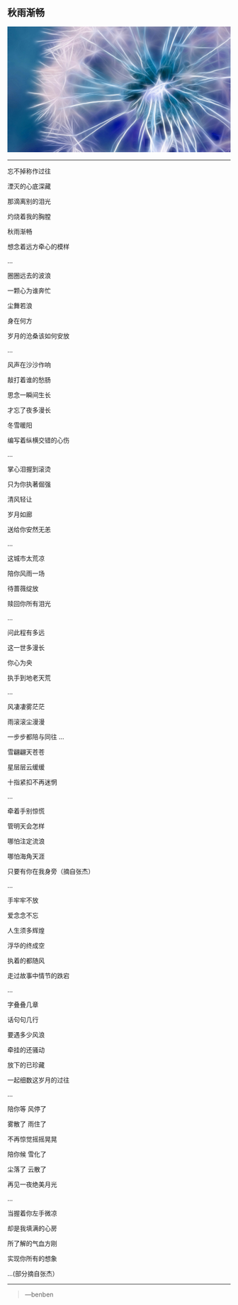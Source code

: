 秋雨渐畅
---
![](/assets/325489-106.jpg)

---
忘不掉称作过往

湮灭的心底深藏

那滴离别的泪光

灼烧着我的胸膛

秋雨渐畅

想念着远方牵心的模样

...

圈圈远去的波浪

一颗心为谁奔忙

尘舞若浪

身在何方

岁月的沧桑该如何安放

...

风声在沙沙作响

敲打着谁的愁肠

思念一瞬间生长

才忘了夜多漫长

冬雪暖阳

编写着纵横交错的心伤

...

掌心泪握到滚烫

只为你执著倔强

清风轻让

岁月如廊

送给你安然无恙

...

这城市太荒凉

陪你风雨一场

待蔷薇绽放

赎回你所有泪光

...

问此程有多远

这一世多漫长

你心为央

执手到地老天荒

...

风凄凄雾茫茫

雨滚滚尘漫漫

一步步都陪与同往
...

雪翩翩天苍苍

星层层云缓缓

十指紧扣不再迷惘

...

牵着手别惊慌

管明天会怎样

哪怕注定流浪

哪怕海角天涯

只要有你在我身旁（摘自张杰）

...

手牢牢不放

爱念念不忘

人生须多辉煌

浮华的终成空

执着的都随风

走过故事中情节的跌宕

...

字叠叠几章

话句句几行

要遇多少风浪

牵挂的还骚动

放下的已珍藏

一起细数这岁月的过往

...

陪你等 风停了

雾散了 雨住了

不再惊觉摇摇晃晃

陪你候 雪化了

尘落了 云散了

再见一夜绝美月光

...

当握着你左手微凉

却是我填满的心房

所了解的气血方刚

实现你所有的想象

...(部分摘自张杰）

---
>—benben